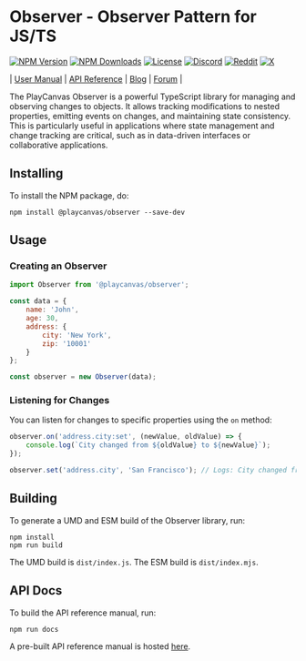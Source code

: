 # Observer - Observer Pattern for JS/TS

[![NPM Version](https://img.shields.io/npm/v/@playcanvas/observer)](https://www.npmjs.com/package/@playcanvas/observer)
[![NPM Downloads](https://img.shields.io/npm/dw/@playcanvas/observer)](https://npmtrends.com/@playcanvas/observer)
[![License](https://img.shields.io/npm/l/@playcanvas/observer)](https://github.com/playcanvas/observer/blob/main/LICENSE)
[![Discord](https://img.shields.io/badge/Discord-5865F2?style=flat&logo=discord&logoColor=white&color=black)](https://discord.gg/RSaMRzg)
[![Reddit](https://img.shields.io/badge/Reddit-FF4500?style=flat&logo=reddit&logoColor=white&color=black)](https://www.reddit.com/r/PlayCanvas)
[![X](https://img.shields.io/badge/X-000000?style=flat&logo=x&logoColor=white&color=black)](https://x.com/intent/follow?screen_name=playcanvas)

| [User Manual](https://developer.playcanvas.com) | [API Reference](https://api.playcanvas.com) | [Blog](https://blog.playcanvas.com) | [Forum](https://forum.playcanvas.com) |

The PlayCanvas Observer is a powerful TypeScript library for managing and observing changes to objects. It allows tracking modifications to nested properties, emitting events on changes, and maintaining state consistency. This is particularly useful in applications where state management and change tracking are critical, such as in data-driven interfaces or collaborative applications.

## Installing

To install the NPM package, do:

```
npm install @playcanvas/observer --save-dev
```

## Usage

### Creating an Observer

```javascript
import Observer from '@playcanvas/observer';

const data = {
    name: 'John',
    age: 30,
    address: {
        city: 'New York',
        zip: '10001'
    }
};

const observer = new Observer(data);
```

### Listening for Changes

You can listen for changes to specific properties using the `on` method:

```javascript
observer.on('address.city:set', (newValue, oldValue) => {
    console.log(`City changed from ${oldValue} to ${newValue}`);
});

observer.set('address.city', 'San Francisco'); // Logs: City changed from New York to San Francisco
```

## Building

To generate a UMD and ESM build of the Observer library, run:

```
npm install
npm run build
```

The UMD build is `dist/index.js`. The ESM build is `dist/index.mjs`.

## API Docs

To build the API reference manual, run:

```
npm run docs
```

A pre-built API reference manual is hosted [here](https://api.playcanvas.com/observer/).
